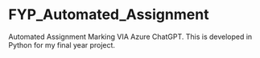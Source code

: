 # FYP_Automated_Assignment
Automated Assignment Marking VIA Azure ChatGPT. This is developed in Python for my final year project.
